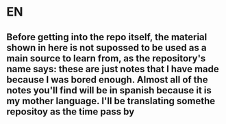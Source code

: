 # EN
## Before getting into the repo itself, the material shown in here is not supossed to be used as a main source to learn from, as the repository's name says: these are just notes that I have made because I was bored enough. Almost all of the notes you'll find will be in spanish because it is my mother language. I'll be translating somethe repositoy as the time pass by
